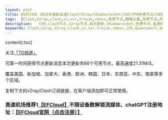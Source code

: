```yaml
---
layout: post
title: 05月19日 2024年最新高速Clash/V2ray/Shadowrocket/SSR/VPN免费节点订阅链接
tags:  [Clash,V2ray,clash,ss,ssr,trojan,vmess,免费节点,翻墙必备,免费节点,科学上网,iOS,Quantumult,Quantumult X,Shadowrocket,SSR,v2ray,节点,苹果,小火箭,订阅链,高速免费节点]
description:   SSR,clash节点,v2ray节点,每日更新,Shadowrocket,免费节点,高速机场推荐
keywords: Clash,v2ray,V2ray,clash,ss,ssr,trojan,vmess,iOS,Quantumult,Quantumult X,Shadowrocket,SSR,节点,苹果,小火箭,订阅链接,高速免费节点,翻墙必备,免费节点,科学上网, 
---
```


 content{:toc}
  
 关注[「TG频道」](https://t.me/+Nz3-ybO4nwMzMDU1)
 
 可第一时间获得节点更新消息本次更新共66个可用节点，最高速度21.31M/S。

覆盖美国、新加坡、加拿大、香港、欧洲、韩国、日本、东南亚、中东、南美等多个区域。

 复制下方的v2ray/Clash订阅链接，在客户端添加即可正常使用。







 ###  高速机场推荐1[【EFCloud】](https://www.easyfastcloud.com/#/register?code=zZbUVKvu)不限设备数解锁流媒体、chatGPT注册地址：[【EFCloud官网（点击注册）】](https://www.easyfastcloud.com/#/register?code=zZbUVKvu)
